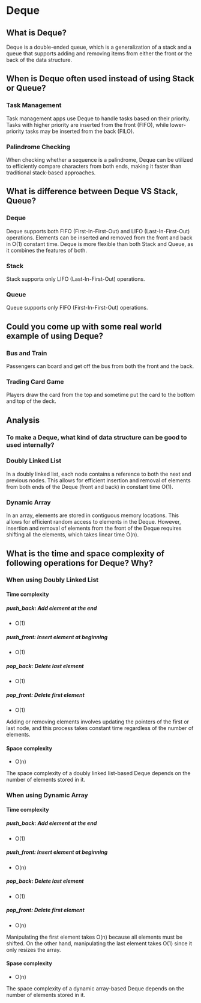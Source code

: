 # Deque

## What is Deque?

Deque is a double-ended queue, which is a generalization of a stack and a queue that supports adding and removing items from either the front or the back of the data structure.

## When is Deque often used instead of using Stack or Queue?

### Task Management

Task management apps use Deque to handle tasks based on their priority. Tasks with higher priority are inserted from the front (FIFO), while lower-priority tasks may be inserted from the back (FILO).

### Palindrome Checking

When checking whether a sequence is a palindrome, Deque can be utilized to efficiently compare characters from both ends, making it faster than traditional stack-based approaches.

## What is difference between Deque VS Stack, Queue?

### Deque

Deque supports both FIFO (First-In-First-Out) and LIFO (Last-In-First-Out) operations.
Elements can be inserted and removed from the front and back in O(1) constant time.
Deque is more flexible than both Stack and Queue, as it combines the features of both.

### Stack

Stack supports only LIFO (Last-In-First-Out) operations.

### Queue

Queue supports only FIFO (First-In-First-Out) operations.

## Could you come up with some real world example of using Deque?

### Bus and Train

Passengers can board and get off the bus from both the front and the back.

### Trading Card Game

Players draw the card from the top and sometime put the card to the bottom and top of the deck.

## Analysis

### To make a Deque, what kind of data structure can be good to used internally?

### Doubly Linked List

In a doubly linked list, each node contains a reference to both the next and previous nodes. This allows for efficient insertion and removal of elements from both ends of the Deque (front and back) in constant time O(1).

### Dynamic Array

In an array, elements are stored in contiguous memory locations. This allows for efficient random access to elements in the Deque. However, insertion and removal of elements from the front of the Deque requires shifting all the elements, which takes linear time O(n).

## What is the time and space complexity of following operations for Deque? Why?

### When using Doubly Linked List

#### Time complexity

##### push_back: Add element at the end

- O(1)

##### push_front: Insert element at beginning

- O(1)

##### pop_back: Delete last element

- O(1)

##### pop_front: Delete first element

- O(1)

Adding or removing elements involves updating the pointers of the first or last node, and this process takes constant time regardless of the number of elements.

#### Space complexity

- O(n)

The space complexity of a doubly linked list-based Deque depends on the number of elements stored in it.

### When using Dynamic Array

#### Time complexity

##### push_back: Add element at the end

- O(1)

##### push_front: Insert element at beginning

- O(n)

##### pop_back: Delete last element

- O(1)

##### pop_front: Delete first element

- O(n)

Manipulating the first element takes O(n) because all elements must be shifted.
On the other hand, manipulating the last element takes O(1) since it only resizes the array.

#### Spase complexity

- O(n)

The space complexity of a dynamic array-based Deque depends on the number of elements stored in it.

